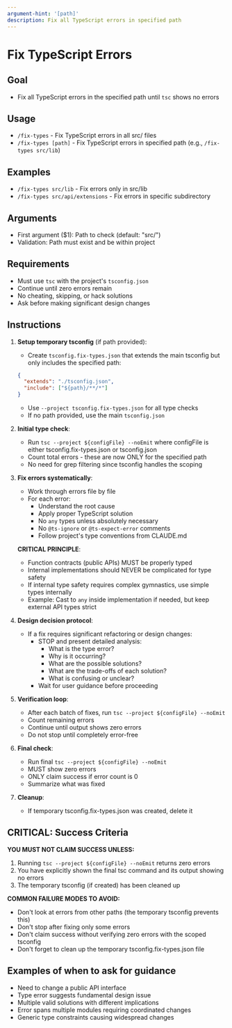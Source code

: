 ```yaml
---
argument-hint: '[path]'
description: Fix all TypeScript errors in specified path
---
```


# Fix TypeScript Errors

## Goal

- Fix all TypeScript errors in the specified path until `tsc` shows no errors

## Usage

- `/fix-types` - Fix TypeScript errors in all src/ files
- `/fix-types [path]` - Fix TypeScript errors in specified path (e.g., `/fix-types src/lib`)

## Examples

- `/fix-types src/lib` - Fix errors only in src/lib
- `/fix-types src/api/extensions` - Fix errors in specific subdirectory

## Arguments

- First argument ($1): Path to check (default: "src/")
- Validation: Path must exist and be within project

## Requirements

- Must use `tsc` with the project's `tsconfig.json`
- Continue until zero errors remain
- No cheating, skipping, or hack solutions
- Ask before making significant design changes

## Instructions

1. **Setup temporary tsconfig** (if path provided):
   - Create `tsconfig.fix-types.json` that extends the main tsconfig but only includes the specified path:
   ```json
   {
     "extends": "./tsconfig.json",
     "include": ["${path}/**/*"]
   }
   ```
   - Use `--project tsconfig.fix-types.json` for all type checks
   - If no path provided, use the main `tsconfig.json`

2. **Initial type check**:
   - Run `tsc --project ${configFile} --noEmit` where configFile is either tsconfig.fix-types.json or tsconfig.json
   - Count total errors - these are now ONLY for the specified path
   - No need for grep filtering since tsconfig handles the scoping

3. **Fix errors systematically**:
   - Work through errors file by file
   - For each error:
     - Understand the root cause
     - Apply proper TypeScript solution
     - No `any` types unless absolutely necessary
     - No `@ts-ignore` or `@ts-expect-error` comments
     - Follow project's type conventions from CLAUDE.md

   **CRITICAL PRINCIPLE**:
   - Function contracts (public APIs) MUST be properly typed
   - Internal implementations should NEVER be complicated for type safety
   - If internal type safety requires complex gymnastics, use simple types internally
   - Example: Cast to `any` inside implementation if needed, but keep external API types strict

4. **Design decision protocol**:
   - If a fix requires significant refactoring or design changes:
     - STOP and present detailed analysis:
       - What is the type error?
       - Why is it occurring?
       - What are the possible solutions?
       - What are the trade-offs of each solution?
       - What is confusing or unclear?
     - Wait for user guidance before proceeding

5. **Verification loop**:
   - After each batch of fixes, run `tsc --project ${configFile} --noEmit`
   - Count remaining errors
   - Continue until output shows zero errors
   - Do not stop until completely error-free

6. **Final check**:
   - Run final `tsc --project ${configFile} --noEmit`
   - MUST show zero errors
   - ONLY claim success if error count is 0
   - Summarize what was fixed

7. **Cleanup**:
   - If temporary tsconfig.fix-types.json was created, delete it

## CRITICAL: Success Criteria

**YOU MUST NOT CLAIM SUCCESS UNLESS:**

1. Running `tsc --project ${configFile} --noEmit` returns zero errors
2. You have explicitly shown the final tsc command and its output showing no errors
3. The temporary tsconfig (if created) has been cleaned up

**COMMON FAILURE MODES TO AVOID:**

- Don't look at errors from other paths (the temporary tsconfig prevents this)
- Don't stop after fixing only some errors
- Don't claim success without verifying zero errors with the scoped tsconfig
- Don't forget to clean up the temporary tsconfig.fix-types.json file

## Examples of when to ask for guidance

- Need to change a public API interface
- Type error suggests fundamental design issue
- Multiple valid solutions with different implications
- Error spans multiple modules requiring coordinated changes
- Generic type constraints causing widespread changes